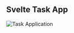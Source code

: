 ## Svelte Task App

![Task Application](https://user-images.githubusercontent.com/84883298/175877954-ca381618-c66e-4167-8d05-a02593107b5f.jpg)
